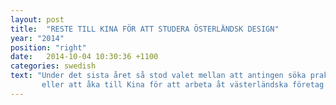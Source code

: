 ```yaml
---
layout: post
title:  "RESTE TILL KINA FÖR ATT STUDERA ÖSTERLÄNDSK DESIGN"
year: "2014"
position: "right"
date:   2014-10-04 10:30:36 +1100
categories: swedish
text: "Under det sista året så stod valet mellan att antingen söka praktik
       eller att åka till Kina för att arbeta åt västerländska företag inriktade mot den asiatiska marknaden. Valet blev att åka till Kina där jag utförde design arbete för företagen 'Dream of sweden' och 'Guttstakälla'. Uppdragen bestod b.la av att skapa produkt- och konceptdesign, traditionellt grafisk försäljningsmaterial samt webbrelaterat försäljningsmaterial till produkterna."
---
```

